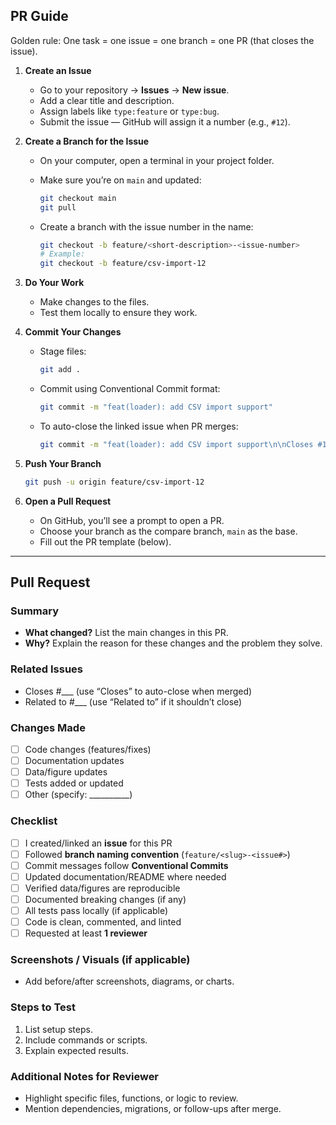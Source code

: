 ## PR Guide

Golden rule: One task = one issue = one branch = one PR (that closes the issue).

1. **Create an Issue**

   * Go to your repository → **Issues** → **New issue**.
   * Add a clear title and description.
   * Assign labels like `type:feature` or `type:bug`.
   * Submit the issue — GitHub will assign it a number (e.g., `#12`).

2. **Create a Branch for the Issue**

   * On your computer, open a terminal in your project folder.
   * Make sure you’re on `main` and updated:

     ```bash
     git checkout main
     git pull
     ```
   * Create a branch with the issue number in the name:

     ```bash
     git checkout -b feature/<short-description>-<issue-number>
     # Example:
     git checkout -b feature/csv-import-12
     ```

3. **Do Your Work**

   * Make changes to the files.
   * Test them locally to ensure they work.

4. **Commit Your Changes**

   * Stage files:

     ```bash
     git add .
     ```
   * Commit using Conventional Commit format:

     ```bash
     git commit -m "feat(loader): add CSV import support"
     ```
   * To auto-close the linked issue when PR merges:

     ```bash
     git commit -m "feat(loader): add CSV import support\n\nCloses #12"
     ```

5. **Push Your Branch**

   ```bash
   git push -u origin feature/csv-import-12
   ```

6. **Open a Pull Request**

   * On GitHub, you’ll see a prompt to open a PR.
   * Choose your branch as the compare branch, `main` as the base.
   * Fill out the PR template (below).

---

## Pull Request

### Summary

* **What changed?** List the main changes in this PR.
* **Why?** Explain the reason for these changes and the problem they solve.

### Related Issues

* Closes #\_\_\_  (use “Closes” to auto-close when merged)
* Related to #\_\_\_  (use “Related to” if it shouldn’t close)

### Changes Made

* [ ] Code changes (features/fixes)
* [ ] Documentation updates
* [ ] Data/figure updates
* [ ] Tests added or updated
* [ ] Other (specify: \_\_\_\_\_\_\_\_\_\_)

### Checklist

* [ ] I created/linked an **issue** for this PR
* [ ] Followed **branch naming convention** (`feature/<slug>-<issue#>`)
* [ ] Commit messages follow **Conventional Commits**
* [ ] Updated documentation/README where needed
* [ ] Verified data/figures are reproducible
* [ ] Documented breaking changes (if any)
* [ ] All tests pass locally (if applicable)
* [ ] Code is clean, commented, and linted
* [ ] Requested at least **1 reviewer**

### Screenshots / Visuals (if applicable)

* Add before/after screenshots, diagrams, or charts.

### Steps to Test

1. List setup steps.
2. Include commands or scripts.
3. Explain expected results.

### Additional Notes for Reviewer

* Highlight specific files, functions, or logic to review.
* Mention dependencies, migrations, or follow-ups after merge.

